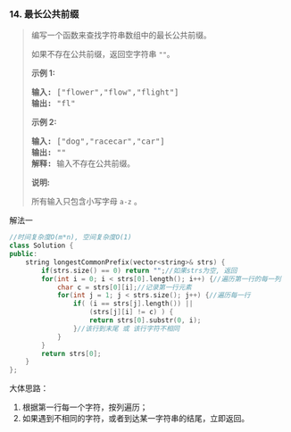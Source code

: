 ### 14. 最长公共前缀
> <div><p>编写一个函数来查找字符串数组中的最长公共前缀。</p>
> 
> <p>如果不存在公共前缀，返回空字符串&nbsp;<code>""</code>。</p>
> 
> <p><strong>示例&nbsp;1:</strong></p>
> 
> <pre><strong>输入: </strong>["flower","flow","flight"]
> <strong>输出:</strong> "fl" </pre>
> 
> <p><strong>示例&nbsp;2:</strong></p>
> 
> <pre><strong>输入: </strong>["dog","racecar","car"] <strong>
> 输出:</strong> "" <strong>
> 解释:</strong> 输入不存在公共前缀。 </pre>
> 
> <p><strong>说明:</strong></p>
> 
> <p>所有输入只包含小写字母&nbsp;<code>a-z</code>&nbsp;。</p> </div>

解法一
```cpp
//时间复杂度O(m*n), 空间复杂度O(1)
class Solution {
public:
    string longestCommonPrefix(vector<string>& strs) {
        if(strs.size() == 0) return "";//如果strs为空, 返回
        for(int i = 0; i < strs[0].length(); i++) {//遍历第一行的每一列
            char c = strs[0][i];//记录第一行元素
            for(int j = 1; j < strs.size(); j++) {//遍历每一行
                if( (i == strs[j].length()) ||
                    (strs[j][i] != c) ) {
                    return strs[0].substr(0, i);
                }//该行到末尾 或 该行字符不相同
            }
        }
        return strs[0];
    }
};
```
大体思路：
1. 根据第一行每一个字符，按列遍历；
2. 如果遇到不相同的字符，或者到达某一字符串的结尾，立即返回。
